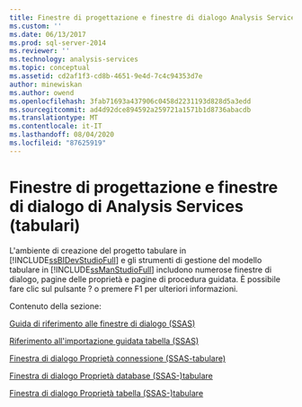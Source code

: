 ```yaml
---
title: Finestre di progettazione e finestre di dialogo Analysis Services (tabulare) | Microsoft Docs
ms.custom: ''
ms.date: 06/13/2017
ms.prod: sql-server-2014
ms.reviewer: ''
ms.technology: analysis-services
ms.topic: conceptual
ms.assetid: cd2af1f3-cd8b-4651-9e4d-7c4c94353d7e
author: minewiskan
ms.author: owend
ms.openlocfilehash: 3fab71693a437906c0458d2231193d828d5a3edd
ms.sourcegitcommit: ad4d92dce894592a259721a1571b1d8736abacdb
ms.translationtype: MT
ms.contentlocale: it-IT
ms.lasthandoff: 08/04/2020
ms.locfileid: "87625919"
---
```

# <a name="analysis-services-designers-and-dialog-boxes-tabular"></a>Finestre di progettazione e finestre di dialogo di Analysis Services (tabulari)
  L'ambiente di creazione del progetto tabulare in [!INCLUDE[ssBIDevStudioFull](../includes/ssbidevstudiofull-md.md)] e gli strumenti di gestione del modello tabulare in [!INCLUDE[ssManStudioFull](../includes/ssmanstudiofull-md.md)] includono numerose finestre di dialogo, pagine delle proprietà e pagine di procedura guidata. È possibile fare clic sul pulsante ? o premere F1 per ulteriori informazioni.  
  
 Contenuto della sezione:  
  
 [Guida di riferimento alle finestre di dialogo &#40;SSAS&#41;](dialog-boxes-reference-ssas.md)  
  
 [Riferimento all'importazione guidata tabella &#40;SSAS&#41;](table-import-wizard-reference-ssas.md)  
  
 [Finestra di dialogo Proprietà connessione &#40;SSAS-tabulare&#41;](connection-properties-dialog-box-ssas-tabular.md)  
  
 [Finestra di dialogo Proprietà database &#40;SSAS-&#41;tabulare](database-properties-dialog-box-ssas-tabular.md)  
  
 [Finestra di dialogo Proprietà tabella &#40;SSAS-&#41;tabulare](table-properties-dialog-box-ssas-tabular.md)  
  
  
